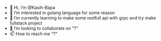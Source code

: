 - 👋 Hi, I’m @Kasih-Bapa
- 👀 I’m interested in golang language for some reason
- 🌱 I’m currently learning to make some restfull api with grpc and try make fullstack project
- 💞️ I’m looking to collaborate on "?"
- 📫 How to reach me "?"

<!---
Kasih-Bapa/Kasih-Bapa is a ✨ special ✨ repository because its `README.md` (this file) appears on your GitHub profile.
You can click the Preview link to take a look at your changes.
--->
